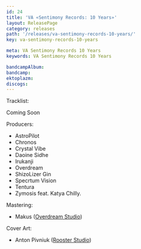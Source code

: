 ```yaml
---
id: 24
title: 'VA «Sentimony Records: 10 Years»'
layout: ReleasePage
category: releases
path: '/releases/va-sentimony-records-10-years/'
key: va-sentimony-records-10-years

meta: VA Sentimony Records 10 Years
keywords: VA Sentimony Records 10 Years

bandcampAlbum: 
bandcamp: 
ektoplazm: 
discogs: 
---
```


Tracklist:

Coming Soon

Producers:

* AstroPilot
* Chronos
* Crystal Vibe
* Daoine Sidhe
* Irukanji
* Overdream
* ShizoLizer Gin
* Specrtum Vision
* Tentura
* Zymosis feat. Katya Chilly.

Mastering: 
* Makus (<a href="http://overdreamstudio.com" target="_blank">Overdream Studio</a>)

Cover Art: 
* Anton Pivniuk (<a href="http://rooooster.com" target="_blank">Rooster Studio</a>)
